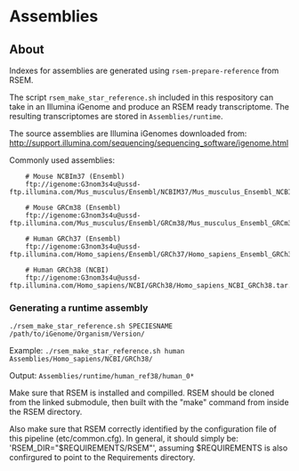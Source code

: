 # Assemblies

## About
Indexes for assemblies are generated using `rsem-prepare-reference` from RSEM. 

The script `rsem_make_star_reference.sh` included in this respository can take in an Illumina iGenome and produce an RSEM ready transcriptome. The resulting transcriptomes are stored in `Assemblies/runtime`.

The source assemblies are Illumina iGenomes downloaded from: http://support.illumina.com/sequencing/sequencing_software/igenome.html

Commonly used assemblies:
```
	# Mouse NCBIm37 (Ensembl)	
	ftp://igenome:G3nom3s4u@ussd-ftp.illumina.com/Mus_musculus/Ensembl/NCBIM37/Mus_musculus_Ensembl_NCBIM37.tar.gz

	# Mouse GRCm38 (Ensembl)
	ftp://igenome:G3nom3s4u@ussd-ftp.illumina.com/Mus_musculus/Ensembl/GRCm38/Mus_musculus_Ensembl_GRCm38.tar.gz

	# Human GRCh37 (Ensembl)
	ftp://igenome:G3nom3s4u@ussd-ftp.illumina.com/Homo_sapiens/Ensembl/GRCh37/Homo_sapiens_Ensembl_GRCh37.tar.gz

	# Human GRCh38 (NCBI)
	ftp://igenome:G3nom3s4u@ussd-ftp.illumina.com/Homo_sapiens/NCBI/GRCh38/Homo_sapiens_NCBI_GRCh38.tar.gz
```

### Generating a runtime assembly
`./rsem_make_star_reference.sh SPECIESNAME /path/to/iGenome/Organism/Version/`

Example:
`./rsem_make_star_reference.sh human Assemblies/Homo_sapiens/NCBI/GRCh38/`

Output:
`Assemblies/runtime/human_ref38/human_0*`

Make sure that RSEM is installed and compilled. RSEM should be cloned from the linked submodule, then built with the "make" command from inside the RSEM directory.

Also make sure that RSEM correctly identified by the configuration file of this pipeline (etc/common.cfg). In general, it should simply be: 'RSEM_DIR="$REQUIREMENTS/RSEM"', assuming $REQUIREMENTS is also confirgured to point to the Requirements directory.

